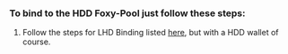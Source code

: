 ### To bind to the HDD Foxy-Pool just follow these steps:

1. Follow the steps for LHD Binding listed [here](lhd.md), but with a HDD wallet of course.